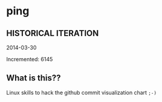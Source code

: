 # ping

## HISTORICAL ITERATION
2014-03-30

Incremented: 6145

## What is this?? 
Linux skills to hack the github commit visualization chart `;-)`
